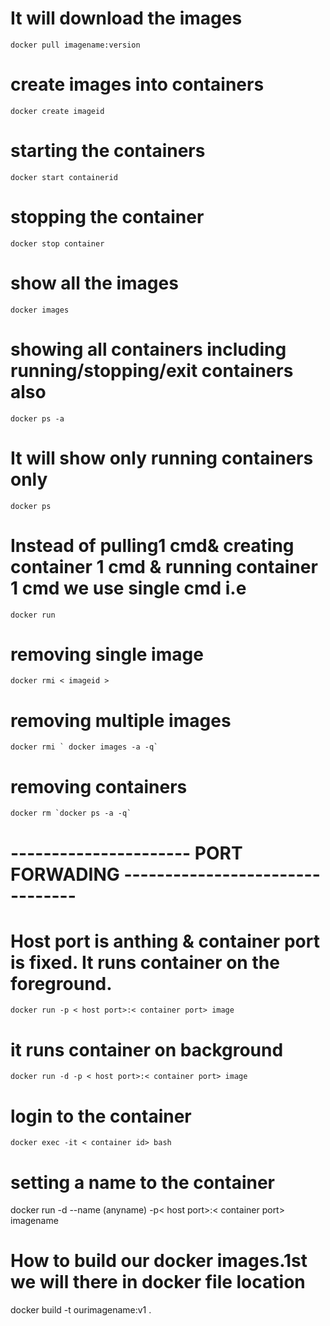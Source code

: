 # It will download the images
```
docker pull imagename:version
```
# create images into containers
```
docker create imageid
```
# starting the containers
```
docker start containerid
```
# stopping the container
```
docker stop container
```
# show all the images
```
docker images
```
# showing all containers including running/stopping/exit containers also
```
docker ps -a
```
# It will show only running containers only
```
docker ps
```
# Instead of pulling1 cmd& creating container 1 cmd & running container 1 cmd we use single cmd i.e
```
docker run 
```
# removing single image
```
docker rmi < imageid >
```
# removing multiple images
```
docker rmi ` docker images -a -q`
```
# removing containers
```
docker rm `docker ps -a -q`
```
# ----------------------  PORT FORWADING -------------------------------- #
# Host port  is anthing & container port is fixed. It runs container on the foreground.

```
docker run -p < host port>:< container port> image 
```
# it runs container on background

```
docker run -d -p < host port>:< container port> image 
```
# login to the container
```
docker exec -it < container id> bash
```
# setting a name to the container

 docker run -d --name (anyname) -p< host port>:< container port> imagename

# How to build our docker images.1st we will there in docker file location

docker build -t ourimagename:v1 .
